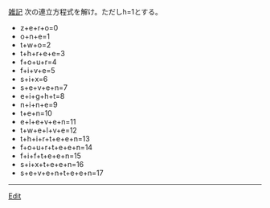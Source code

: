 ---
---
[雑記](/雑記)
次の連立方程式を解け。ただしh=1とする。
* z+e+r+o=0
* o+n+e=1
* t+w+o=2
* t+h+r+e+e=3
* f+o+u+r=4
* f+i+v+e=5
* s+i+x=6
* s+e+v+e+n=7
* e+i+g+h+t=8
* n+i+n+e=9
* t+e+n=10
* e+l+e+v+e+n=11
* t+w+e+l+v+e=12
* t+h+i+r+t+e+e+n=13
* f+o+u+r+t+e+e+n=14
* f+i+f+t+e+e+n=15
* s+i+x+t+e+e+n=16
* s+e+v+e+n+t+e+e+n=17
<!--  -->


----
[Edit](https://github.com/vitroid/vitroid.github.io/edit/master/MD/雑記_2010-11-29.md)
